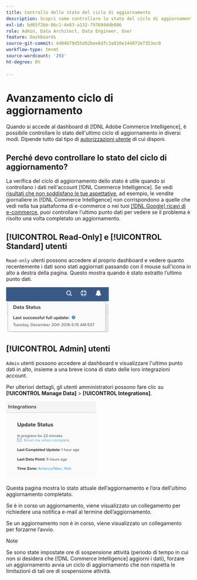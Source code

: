 ```yaml
---
title: Controllo dello stato del ciclo di aggiornamento
description: Scopri come controllare lo stato del ciclo di aggiornamento.
exl-id: bd65f2bb-86c1-4e83-a132-797694ddb086
role: Admin, Data Architect, Data Engineer, User
feature: Dashboards
source-git-commit: 4d04b79d55d02bee6dfc3a810e144073e7353ec0
workflow-type: tm+mt
source-wordcount: '293'
ht-degree: 0%

---
```


# Avanzamento ciclo di aggiornamento

Quando si accede al dashboard di [!DNL Adobe Commerce Intelligence], è possibile controllare lo stato dell&#39;ultimo ciclo di aggiornamento in diversi modi. Dipende tutto dal tipo di [autorizzazioni utente](../administrator/user-management/user-management.md) di cui disponi.

## Perché devo controllare lo stato del ciclo di aggiornamento?

La verifica del ciclo di aggiornamento dello stato è utile quando si controllano i dati nell&#39;account [!DNL Commerce Intelligence]. Se vedi [risultati che non soddisfano le tue aspettative](../data-analyst/data-warehouse-mgr/data-and-updates-faq.md), ad esempio, le vendite giornaliere in [!DNL Commerce Intelligence] non corrispondono a quelle che vedi nella tua piattaforma di e-commerce o nei tuoi [[!DNL Google] ricavi di e-commerce](https://experienceleague.adobe.com/docs/commerce-knowledge-base/kb/troubleshooting/miscellaneous/diagnosing-google-ecommerce-revenue-discrepancies.html?lang=it), puoi controllare l&#39;ultimo punto dati per vedere se il problema è risolto una volta completato un aggiornamento.

## [!UICONTROL Read-Only] e [!UICONTROL Standard] utenti

`Read-only` utenti possono accedere al proprio dashboard e vedere quanto recentemente i dati sono stati aggiornati passando con il mouse sull&#39;icona in alto a destra della pagina. Questo mostra quando è stato estratto l’ultimo punto dati.

![Timestamp dell&#39;ultimo aggiornamento dati riuscito visualizzato nell&#39;interfaccia](../../mbi/assets/last-success-data.png)

## [!UICONTROL Admin] utenti

`Admin` utenti possono accedere al dashboard e visualizzare l&#39;ultimo punto dati in alto, insieme a una breve icona di stato delle loro integrazioni account.

Per ulteriori dettagli, gli utenti amministratori possono fare clic su **[!UICONTROL Manage Data]** > **[!UICONTROL Integrations]**.

![Pagina Gestisci integrazioni dati con dettagli di connessione e stato aggiornamento](../../mbi/assets/detail-manage-data-integrations.png)

Questa pagina mostra lo stato attuale dell’aggiornamento e l’ora dell’ultimo aggiornamento completato.

Se è in corso un aggiornamento, viene visualizzato un collegamento per richiedere una notifica e-mail al termine dell’aggiornamento.

Se un aggiornamento non è in corso, viene visualizzato un collegamento per forzarne l’avvio.

>[!NOTE]
>
>Se sono state impostate ore di sospensione attività (periodo di tempo in cui non si desidera che [!DNL Commerce Intelligence] aggiorni i dati), forzare un aggiornamento avvia un ciclo di aggiornamento che non rispetta le limitazioni di tali ore di sospensione attività.
